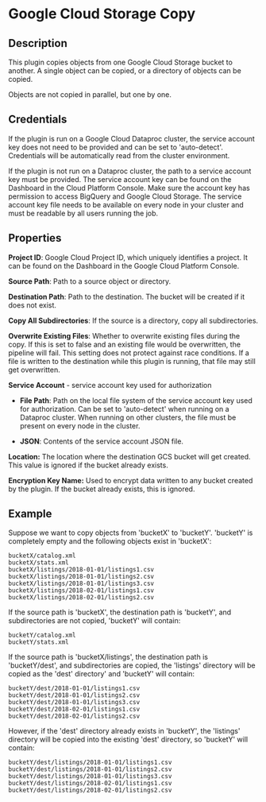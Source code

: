 # Google Cloud Storage Copy

Description
-----------
This plugin copies objects from one Google Cloud Storage bucket to another.
A single object can be copied, or a directory of objects can be copied.

Objects are not copied in parallel, but one by one.

Credentials
-----------
If the plugin is run on a Google Cloud Dataproc cluster, the service account key does not need to be
provided and can be set to 'auto-detect'.
Credentials will be automatically read from the cluster environment.

If the plugin is not run on a Dataproc cluster, the path to a service account key must be provided.
The service account key can be found on the Dashboard in the Cloud Platform Console.
Make sure the account key has permission to access BigQuery and Google Cloud Storage.
The service account key file needs to be available on every node in your cluster and
must be readable by all users running the job.

Properties
----------
**Project ID**: Google Cloud Project ID, which uniquely identifies a project.
It can be found on the Dashboard in the Google Cloud Platform Console.

**Source Path**: Path to a source object or directory.

**Destination Path**: Path to the destination. The bucket will be created if it does not exist. 

**Copy All Subdirectories**: If the source is a directory, copy all subdirectories.

**Overwrite Existing Files**: Whether to overwrite existing files during the copy. If this is set to
false and an existing file would be overwritten, the pipeline will fail. This setting does not
protect against race conditions. If a file is written to the destination while this plugin is
running, that file may still get overwritten.

**Service Account**  - service account key used for authorization

* **File Path**: Path on the local file system of the service account key used for
authorization. Can be set to 'auto-detect' when running on a Dataproc cluster.
When running on other clusters, the file must be present on every node in the cluster.

* **JSON**: Contents of the service account JSON file.

**Location:** The location where the destination GCS bucket will get created. 
This value is ignored if the bucket already exists.

**Encryption Key Name:** Used to encrypt data written to any bucket created by the plugin.
If the bucket already exists, this is ignored.

Example
-------

Suppose we want to copy objects from 'bucketX' to 'bucketY'. 'bucketY' is completely empty and the
following objects exist in 'bucketX':

    bucketX/catalog.xml
    bucketX/stats.xml
    bucketX/listings/2018-01-01/listings1.csv
    bucketX/listings/2018-01-01/listings2.csv
    bucketX/listings/2018-01-01/listings3.csv
    bucketX/listings/2018-02-01/listings1.csv
    bucketX/listings/2018-02-01/listings2.csv

If the source path is 'bucketX', the destination path is 'bucketY',
and subdirectories are not copied, 'bucketY' will contain:

    bucketY/catalog.xml
    bucketY/stats.xml

If the source path is 'bucketX/listings', the destination path is 'bucketY/dest',
and subdirectories are copied, the 'listings' directory will be copied as the 'dest'
directory' and 'bucketY' will contain:

    bucketY/dest/2018-01-01/listings1.csv
    bucketY/dest/2018-01-01/listings2.csv
    bucketY/dest/2018-01-01/listings3.csv
    bucketY/dest/2018-02-01/listings1.csv
    bucketY/dest/2018-02-01/listings2.csv

However, if the 'dest' directory already exists in 'bucketY', the 'listings' directory
will be copied into the existing 'dest' directory, so 'bucketY' will contain:

    bucketY/dest/listings/2018-01-01/listings1.csv
    bucketY/dest/listings/2018-01-01/listings2.csv
    bucketY/dest/listings/2018-01-01/listings3.csv
    bucketY/dest/listings/2018-02-01/listings1.csv
    bucketY/dest/listings/2018-02-01/listings2.csv
